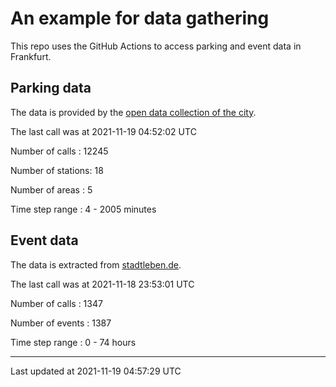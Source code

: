 # An example for data gathering

This repo uses the GitHub Actions to access parking and event data in Frankfurt.

## Parking data
The data is provided by the [open data collection of the city](https://www.offenedaten.frankfurt.de/).

The last call was at 2021-11-19 04:52:02 UTC

Number of calls   : 12245

Number of stations:    18

Number of areas   :     5

Time step range   :     4 -  2005 minutes


## Event data
The data is extracted from [stadtleben.de](https://stadtleben.de/frankfurt/).

The last call was at 2021-11-18 23:53:01 UTC

Number of calls   : 1347

Number of events  : 1387

Time step range   :    0 -   74 hours


----

Last updated at 2021-11-19 04:57:29 UTC
